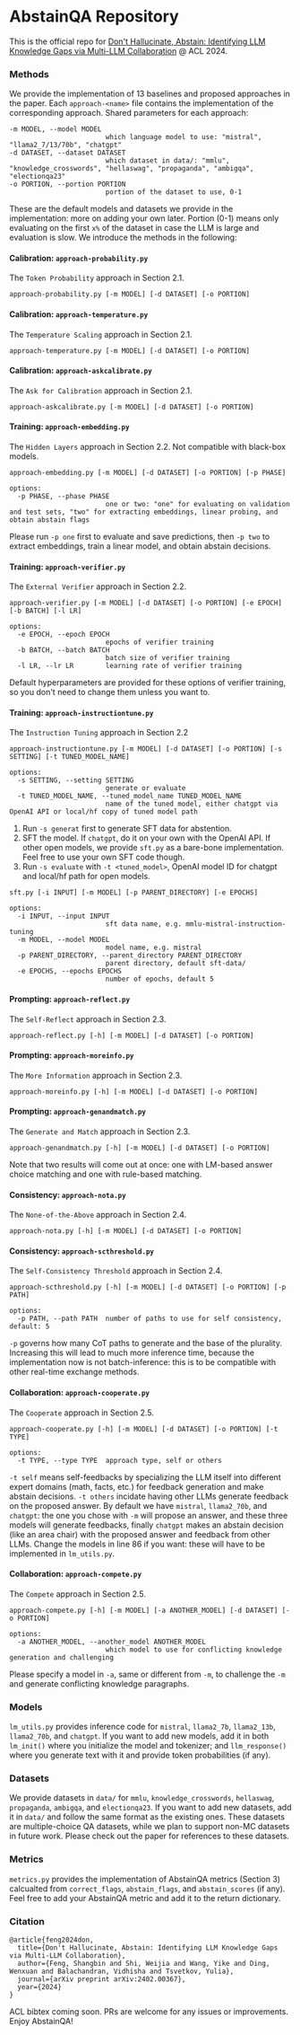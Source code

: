# AbstainQA Repository

This is the official repo for [Don't Hallucinate, Abstain: Identifying LLM Knowledge Gaps via Multi-LLM Collaboration](https://arxiv.org/abs/2402.00367) @ ACL 2024.

### Methods

We provide the implementation of 13 baselines and proposed approaches in the paper. Each `approach-<name>` file contains the implementation of the corresponding approach. Shared parameters for each approach:

```
-m MODEL, --model MODEL
                        which language model to use: "mistral", "llama2_7/13/70b", "chatgpt"
-d DATASET, --dataset DATASET
                        which dataset in data/: "mmlu", "knowledge_crosswords", "hellaswag", "propaganda", "ambigqa", "electionqa23"
-o PORTION, --portion PORTION
                        portion of the dataset to use, 0-1
```

These are the default models and datasets we provide in the implementation: more on adding your own later. Portion (0-1) means only evaluating on the first `x%` of the dataset in case the LLM is large and evaluation is slow. We introduce the methods in the following:

#### Calibration: `approach-probability.py`

The `Token Probability` approach in Section 2.1.

```
approach-probability.py [-m MODEL] [-d DATASET] [-o PORTION]
```

#### Calibration: `approach-temperature.py`

The `Temperature Scaling` approach in Section 2.1.

```
approach-temperature.py [-m MODEL] [-d DATASET] [-o PORTION]
```

#### Calibration: `approach-askcalibrate.py`

The `Ask for Calibration` approach in Section 2.1.

```
approach-askcalibrate.py [-m MODEL] [-d DATASET] [-o PORTION]
```

#### Training: `approach-embedding.py`

The `Hidden Layers` approach in Section 2.2. Not compatible with black-box models.

```
approach-embedding.py [-m MODEL] [-d DATASET] [-o PORTION] [-p PHASE]

options:
  -p PHASE, --phase PHASE
                        one or two: "one" for evaluating on validation and test sets, "two" for extracting embeddings, linear probing, and obtain abstain flags
```

Please run `-p one` first to evaluate and save predictions, then `-p two` to extract embeddings, train a linear model, and obtain abstain decisions.

#### Training: `approach-verifier.py`

The `External Verifier` approach in Section 2.2.

```
approach-verifier.py [-m MODEL] [-d DATASET] [-o PORTION] [-e EPOCH] [-b BATCH] [-l LR]

options:
  -e EPOCH, --epoch EPOCH
                        epochs of verifier training
  -b BATCH, --batch BATCH
                        batch size of verifier training
  -l LR, --lr LR        learning rate of verifier training
```

Default hyperparameters are provided for these options of verifier training, so you don't need to change them unless you want to.

#### Training: `approach-instructiontune.py`

The `Instruction Tuning` approach in Section 2.2

```
approach-instructiontune.py [-m MODEL] [-d DATASET] [-o PORTION] [-s SETTING] [-t TUNED_MODEL_NAME]

options:
  -s SETTING, --setting SETTING
                        generate or evaluate
  -t TUNED_MODEL_NAME, --tuned_model_name TUNED_MODEL_NAME
                        name of the tuned model, either chatgpt via OpenAI API or local/hf copy of tuned model path
```

1) Run `-s generat` first to generate SFT data for abstention.
2) SFT the model. If `chatgpt`, do it on your own with the OpenAI API. If other open models, we provide `sft.py` as a bare-bone implementation. Feel free to use your own SFT code though.
3) Run `-s evaluate` with `-t <tuned_model>`, OpenAI model ID for chatgpt and local/hf path for open models.

```
sft.py [-i INPUT] [-m MODEL] [-p PARENT_DIRECTORY] [-e EPOCHS]

options:
  -i INPUT, --input INPUT
                        sft data name, e.g. mmlu-mistral-instruction-tuning
  -m MODEL, --model MODEL
                        model name, e.g. mistral
  -p PARENT_DIRECTORY, --parent_directory PARENT_DIRECTORY
                        parent directory, default sft-data/
  -e EPOCHS, --epochs EPOCHS
                        number of epochs, default 5
```

#### Prompting: `approach-reflect.py`

The `Self-Reflect` approach in Section 2.3.

```
approach-reflect.py [-h] [-m MODEL] [-d DATASET] [-o PORTION]
```

#### Prompting: `approach-moreinfo.py`

The `More Information` approach in Section 2.3.

```
approach-moreinfo.py [-h] [-m MODEL] [-d DATASET] [-o PORTION]
```

#### Prompting: `approach-genandmatch.py`

The `Generate and Match` approach in Section 2.3.

```
approach-genandmatch.py [-h] [-m MODEL] [-d DATASET] [-o PORTION]
```

Note that two results will come out at once: one with LM-based answer choice matching and one with rule-based matching.

#### Consistency: `approach-nota.py`

The `None-of-the-Above` approach in Section 2.4.

```
approach-nota.py [-h] [-m MODEL] [-d DATASET] [-o PORTION]
```

#### Consistency: `approach-scthreshold.py`

The `Self-Consistency Threshold` approach in Section 2.4.

```
approach-scthreshold.py [-h] [-m MODEL] [-d DATASET] [-o PORTION] [-p PATH]

options:
  -p PATH, --path PATH  number of paths to use for self consistency, default: 5
```

`-p` governs how many CoT paths to generate and the base of the plurality. Increasing this will lead to much more inference time, because the implementation now is not batch-inference: this is to be compatible with other real-time exchange methods.

#### Collaboration: `approach-cooperate.py`

The `Cooperate` approach in Section 2.5.

```
approach-cooperate.py [-h] [-m MODEL] [-d DATASET] [-o PORTION] [-t TYPE]

options:
  -t TYPE, --type TYPE  approach type, self or others
```

`-t self` means self-feedbacks by specializing the LLM itself into different expert domains (math, facts, etc.) for feedback generation and make abstain decisions. `-t others` incidate having other LLMs generate feedback on the proposed answer. By default we have `mistral`, `llama2_70b`, and `chatgpt`: the one you chose with `-m` will propose an answer, and these three models will generate feedbacks, finally `chatgpt` makes an abstain decision (like an area chair) with the proposed answer and feedback from other LLMs. Change the models in line 86 if you want: these will have to be implemented in `lm_utils.py`.

#### Collaboration: `approach-compete.py`

The `Compete` approach in Section 2.5.

```
approach-compete.py [-h] [-m MODEL] [-a ANOTHER_MODEL] [-d DATASET] [-o PORTION]

options:
  -a ANOTHER_MODEL, --another_model ANOTHER_MODEL
                        which model to use for conflicting knowledge generation and challenging
```

Please specify a model in `-a`, same or different from `-m`, to challenge the `-m` and generate conflicting knowledge paragraphs.

### Models

`lm_utils.py` provides inference code for `mistral`, `llama2_7b`, `llama2_13b`, `llama2_70b`, and `chatgpt`. If you want to add new models, add it in both `lm_init()` where you initialize the model and tokenizer; and `llm_response()` where you generate text with it and provide token probabilities (if any).

### Datasets

We provide datasets in `data/` for `mmlu`, `knowledge_crosswords`, `hellaswag`, `propaganda`, `ambigqa`, and `electionqa23`. If you want to add new datasets, add it in `data/` and follow the same format as the existing ones. These datasets are multiple-choice QA datasets, while we plan to support non-MC datasets in future work. Please check out the paper for references to these datasets.

### Metrics

`metrics.py` provides the implementation of AbstainQA metrics (Section 3) calcualted from `correct_flags`, `abstain_flags`, and `abstain_scores` (if any). Feel free to add your AbstainQA metric and add it to the return dictionary.

### Citation

```
@article{feng2024don,
  title={Don't Hallucinate, Abstain: Identifying LLM Knowledge Gaps via Multi-LLM Collaboration},
  author={Feng, Shangbin and Shi, Weijia and Wang, Yike and Ding, Wenxuan and Balachandran, Vidhisha and Tsvetkov, Yulia},
  journal={arXiv preprint arXiv:2402.00367},
  year={2024}
}
```

ACL bibtex coming soon. PRs are welcome for any issues or improvements. Enjoy AbstainQA!